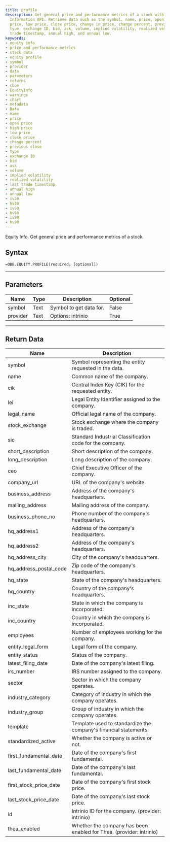 ```yaml
---
title: profile
description: Get general price and performance metrics of a stock with the Equity
  Information API. Retrieve data such as the symbol, name, price, open price, high
  price, low price, close price, change in price, change percent, previous close,
  type, exchange ID, bid, ask, volume, implied volatility, realized volatility, last
  trade timestamp, annual high, and annual low.
keywords: 
- equity info
- price and performance metrics
- stock data
- equity profile
- symbol
- provider
- data
- parameters
- returns
- cboe
- EquityInfo
- warnings
- chart
- metadata
- Data
- name
- price
- open price
- high price
- low price
- close price
- change percent
- previous close
- type
- exchange ID
- bid
- ask
- volume
- implied volatility
- realized volatility
- last trade timestamp
- annual high
- annual low
- iv30
- hv30
- iv60
- hv60
- iv90
- hv90
---
```


<!-- markdownlint-disable MD041 -->

Equity Info. Get general price and performance metrics of a stock.

## Syntax

```excel wordwrap
=OBB.EQUITY.PROFILE(required; [optional])
```

---

## Parameters

| Name | Type | Description | Optional |
| ---- | ---- | ----------- | -------- |
| symbol | Text | Symbol to get data for. | False |
| provider | Text | Options: intrinio | True |

---

## Return Data

| Name | Description |
| ---- | ----------- |
| symbol | Symbol representing the entity requested in the data.  |
| name | Common name of the company.  |
| cik | Central Index Key (CIK) for the requested entity.  |
| lei | Legal Entity Identifier assigned to the company.  |
| legal_name | Official legal name of the company.  |
| stock_exchange | Stock exchange where the company is traded.  |
| sic | Standard Industrial Classification code for the company.  |
| short_description | Short description of the company.  |
| long_description | Long description of the company.  |
| ceo | Chief Executive Officer of the company.  |
| company_url | URL of the company's website.  |
| business_address | Address of the company's headquarters.  |
| mailing_address | Mailing address of the company.  |
| business_phone_no | Phone number of the company's headquarters.  |
| hq_address1 | Address of the company's headquarters.  |
| hq_address2 | Address of the company's headquarters.  |
| hq_address_city | City of the company's headquarters.  |
| hq_address_postal_code | Zip code of the company's headquarters.  |
| hq_state | State of the company's headquarters.  |
| hq_country | Country of the company's headquarters.  |
| inc_state | State in which the company is incorporated.  |
| inc_country | Country in which the company is incorporated.  |
| employees | Number of employees working for the company.  |
| entity_legal_form | Legal form of the company.  |
| entity_status | Status of the company.  |
| latest_filing_date | Date of the company's latest filing.  |
| irs_number | IRS number assigned to the company.  |
| sector | Sector in which the company operates.  |
| industry_category | Category of industry in which the company operates.  |
| industry_group | Group of industry in which the company operates.  |
| template | Template used to standardize the company's financial statements.  |
| standardized_active | Whether the company is active or not.  |
| first_fundamental_date | Date of the company's first fundamental.  |
| last_fundamental_date | Date of the company's last fundamental.  |
| first_stock_price_date | Date of the company's first stock price.  |
| last_stock_price_date | Date of the company's last stock price.  |
| id | Intrinio ID for the company. (provider: intrinio) |
| thea_enabled | Whether the company has been enabled for Thea. (provider: intrinio) |
